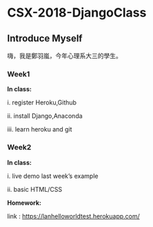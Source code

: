 # CSX-2018-DjangoClass

## Introduce Myself

嗨，我是鄭羽嵐，今年心理系大三的學生。

### Week1

**In class:**

i. register Heroku,Github

ii. install Django,Anaconda

iii. learn heroku and git


### Week2

**In class:**

i. live demo last week’s example

ii. basic HTML/CSS

**Homework:**

link : https://lanhelloworldtest.herokuapp.com/
